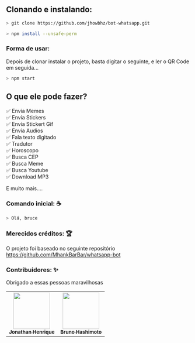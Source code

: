 ## Clonando e instalando:

```bash
> git clone https://github.com/jhowbhz/bot-whatsapp.git
```

```bash
> npm install --unsafe-perm
```

### Forma de usar:
Depois de clonar instalar o projeto, basta digitar o seguinte, e ler o QR Code em seguida... 

```bash
> npm start
```

## O que ele pode fazer?
✅ Envia Memes<br />
✅ Envia Stickers<br />
✅ Envia Stickert Gif<br />
✅ Envia Audios<br />
✅ Fala texto digitado<br />
✅ Tradutor<br />
✅ Horoscopo <br />
✅ Busca CEP<br />
✅ Busca Meme<br />
✅ Busca Youtube<br />
✅ Download MP3<br />

E muito mais....

### Comando inicial: ☕

```bash
> Olá, bruce
```
### Merecidos créditos: 🏆

O projeto foi baseado no seguinte repositório https://github.com/MhankBarBar/whatsapp-bot

### Contribuidores: ✨

Obrigado a essas pessoas maravilhosas
<table>
  <tr>
    <td align="center"><a href="https://github.com/jhowbhz"><img src="https://avatars.githubusercontent.com/u/31408451?v=4?s=100" width="100px;" alt=""/><br /><sub><b>Jonathan Henrique</b></sub></a><br />
    </td>
    <td align="center"><a href="https://github.com/bruno-hashimoto"><img src="https://avatars.githubusercontent.com/u/15908424?v=4?s=100" width="100px;" alt=""/><br /><sub><b>Bruno Hashimoto</b></sub></a><br />
    </td>
  </tr>
</table>

